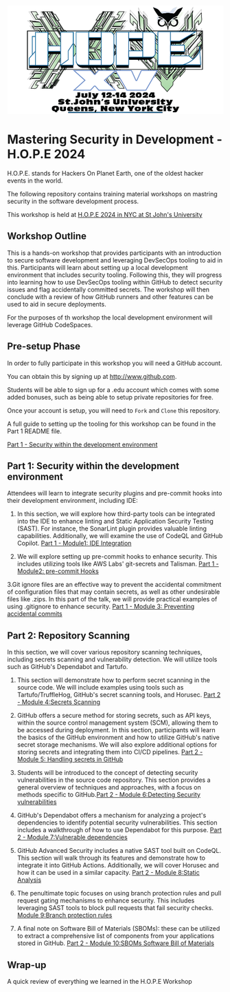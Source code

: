 <div style="color:white">
  
![HOPE XV Logo](hopexv_logo.png "HOPE XV Logo")

</div>

# Mastering Security in Development - H.O.P.E 2024

H.O.P.E. stands for Hackers On Planet Earth, one of the oldest hacker events in the world. 

The following repository contains training material workshops on mastring security in the software development process.

This workshop is held at [H.O.P.E 2024 in NYC at St John's University](https://www.hope.net/workshops.html)


## Workshop Outline

This is a hands-on workshop that provides participants with an introduction to secure software development and leveraging DevSecOps tooling to aid in this. Participants will learn about setting up a local development environment that includes security tooling. Following this, they will progress into learning how to use DevSecOps tooling within GitHub to detect security issues and flag accidentally committed secrets. The workshop will then conclude with a review of how GitHub runners and other features can be used to aid in secure deployments.

For the purposes of th workshop the local development environment will leverage GitHub CodeSpaces. 

## Pre-setup Phase

In order to fully participate in this workshop you will need a GitHub account.

You can obtain this by signing up at http://www.github.com. 

Students will be able to sign up for a .edu account which comes with some added bonuses, such as being able to setup private repositories for free.

Once your account is setup, you will need to `Fork` and `Clone` this repository.

A full guide to setting up the tooling for this workshop can be found in the Part 1 README file.

[Part 1 - Security within the development environment](https://github.com/tweag/dev-sec-ops-workshop/tree/main/part1#part-1---security-within-the-development-environment)


## Part 1: Security within the development environment

Attendees will learn to integrate security plugins and pre-commit hooks into their development environment, including IDE:

1. In this section, we will explore how third-party tools can be integrated into the IDE to enhance linting and Static Application Security Testing (SAST). For instance, the SonarLint plugin provides valuable linting capabilities. Additionally, we will examine the use of CodeQL and GitHub Copilot. [Part 1 - Module1: IDE Integration](https://github.com/tweag/dev-sec-ops-workshop/tree/main/part1#module-1-ide-integration)

2. We will explore setting up pre-commit hooks to enhance security. This includes utilizing tools like AWS Labs' git-secrets and Talisman. [Part 1 - Module2: pre-commit Hooks](https://github.com/tweag/dev-sec-ops-workshop/tree/main/part1#module-2-pre-commit-hooks)

3.Git ignore files are an effective way to prevent the accidental commitment of configuration files that may contain secrets, as well as other undesirable files like .zips. In this part of the talk, we will provide practical examples of using .gitignore to enhance security. [Part 1 - Module 3: Preventing accidental commits](https://github.com/tweag/dev-sec-ops-workshop/tree/main/part1#module-3-preventing-accidental-commits)


## Part 2: Repository Scanning

In this section, we will cover various repository scanning techniques, including secrets scanning and vulnerability detection. We will utilize tools such as GitHub's Dependabot and Tartufo.

1. This section will demonstrate how to perform secret scanning in the source code. We will include examples using tools such as Tartufo/TruffleHog, GitHub's secret scanning tools, and Horusec. [Part 2 - Module 4:Secrets Scanning](https://github.com/tweag/dev-sec-ops-workshop/tree/main/part2#module-4secrets-scanning)

2. GitHub offers a secure method for storing secrets, such as API keys, within the source control management system (SCM), allowing them to be accessed during deployment. In this section, participants will learn the basics of the GitHub environment and how to utilize GitHub's native secret storage mechanisms. We will also explore additional options for storing secrets and integrating them into CI/CD pipelines. [Part 2 - Module 5: Handling secrets in GitHub](https://github.com/tweag/dev-sec-ops-workshop/tree/main/part2#module-5handling-secrets-in-github)

3. Students will be introduced to the concept of detecting security vulnerabilities in the source code repository. This section provides a general overview of techniques and approaches, with a focus on methods specific to GitHub.[Part 2 - Module 6:Detecting Security vulnerabilities](https://github.com/tweag/dev-sec-ops-workshop/tree/main/part2#module-5handling-secrets-in-github)

4. GitHub's Dependabot offers a mechanism for analyzing a project's dependencies to identify potential security vulnerabilities. This section includes a walkthrough of how to use Dependabot for this purpose. [Part 2 - Module 7:Vulnerable dependencies](https://github.com/tweag/dev-sec-ops-workshop/tree/main/part2#module-7vulnerable-dependencies) 

5. GitHub Advanced Security includes a native SAST tool built on CodeQL. This section will walk through its features and demonstrate how to integrate it into GitHub Actions. Additionally, we will cover Horusec and how it can be used in a similar capacity. [Part 2 - Module 8:Static Analysis](https://github.com/tweag/dev-sec-ops-workshop/tree/main/part2#module-8static-analysis)

6. The penultimate topic focuses on using branch protection rules and pull request gating mechanisms to enhance security. This includes leveraging SAST tools to block pull requests that fail security checks.  [Module 9:Branch protection rules](https://github.com/tweag/dev-sec-ops-workshop/tree/main/part2#module-9branch-protection-rules)

7. A final note on Software Bill of Materials (SBOMs): these can be utilized to extract a comprehensive list of components from your applications stored in GitHub. [Part 2 - Module 10:SBOMs Software Bill of Materials](https://github.com/tweag/dev-sec-ops-workshop/tree/main/part2#module-10sboms-software-bill-of-materials)

## Wrap-up

A quick review of everything we learned in the H.O.P.E Workshop


